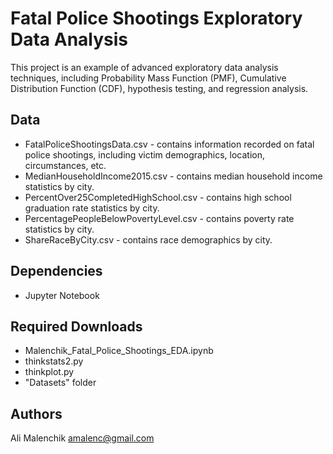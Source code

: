 # Fatal Police Shootings Exploratory Data Analysis

This project is an example of advanced exploratory data analysis techniques, including Probability Mass Function (PMF), Cumulative Distribution Function (CDF), hypothesis testing, and regression analysis.

## Data
* FatalPoliceShootingsData.csv - contains information recorded on fatal police shootings, including victim demographics, location, circumstances, etc.
* MedianHouseholdIncome2015.csv - contains median household income statistics by city.
* PercentOver25CompletedHighSchool.csv - contains high school graduation rate statistics by city.
* PercentagePeopleBelowPovertyLevel.csv - contains poverty rate statistics by city.
* ShareRaceByCity.csv - contains race demographics by city.

## Dependencies

* Jupyter Notebook

## Required Downloads

* Malenchik_Fatal_Police_Shootings_EDA.ipynb
* thinkstats2.py
* thinkplot.py
* "Datasets" folder

## Authors

Ali Malenchik
amalenc@gmail.com
